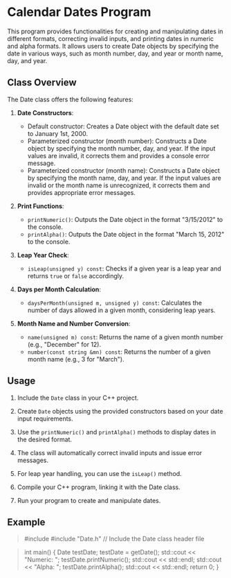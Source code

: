 # Calendar Dates Program

This program provides functionalities for creating and manipulating dates in different formats, correcting invalid inputs, and printing dates in numeric and alpha formats. It allows users to create Date objects by specifying the date in various ways, such as month number, day, and year or month name, day, and year.

## Class Overview

The Date class offers the following features:

1. **Date Constructors**:
   - Default constructor: Creates a Date object with the default date set to January 1st, 2000.
   - Parameterized constructor (month number): Constructs a Date object by specifying the month number, day, and year. If the input values are invalid, it corrects them and provides a console error message.
   - Parameterized constructor (month name): Constructs a Date object by specifying the month name, day, and year. If the input values are invalid or the month name is unrecognized, it corrects them and provides appropriate error messages.

2. **Print Functions**:
   - `printNumeric()`: Outputs the Date object in the format "3/15/2012" to the console.
   - `printAlpha()`: Outputs the Date object in the format "March 15, 2012" to the console.

3. **Leap Year Check**:
   - `isLeap(unsigned y) const`: Checks if a given year is a leap year and returns `true` or `false` accordingly.

4. **Days per Month Calculation**:
   - `daysPerMonth(unsigned m, unsigned y) const`: Calculates the number of days allowed in a given month, considering leap years.

5. **Month Name and Number Conversion**:
   - `name(unsigned m) const`: Returns the name of a given month number (e.g., "December" for 12).
   - `number(const string &mn) const`: Returns the number of a given month name (e.g., 3 for "March").

## Usage

1. Include the `Date` class in your C++ project.

2. Create `Date` objects using the provided constructors based on your date input requirements.

3. Use the `printNumeric()` and `printAlpha()` methods to display dates in the desired format.

4. The class will automatically correct invalid inputs and issue error messages.

5. For leap year handling, you can use the `isLeap()` method.

6. Compile your C++ program, linking it with the Date class.

7. Run your program to create and manipulate dates.

## Example

>	#include <iostream>
>	#include "Date.h" // Include the Date class header file

>	int main() {
>		Date testDate;
>		testDate = getDate();
>		std::cout << "Numeric: ";
>		testDate.printNumeric();
>		std::cout << std::endl;
>		std::cout << "Alpha:   ";
>		testDate.printAlpha();
>		std::cout << std::endl;
>	return 0;
>	}